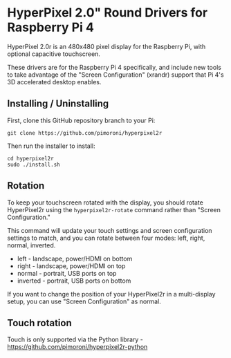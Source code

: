 # HyperPixel 2.0" Round Drivers for Raspberry Pi 4

HyperPixel 2.0r is an 480x480 pixel display for the Raspberry Pi, with optional capacitive touchscreen.

These drivers are for the Raspberry Pi 4 specifically, and include new tools to take advantage of the "Screen Configuration" (xrandr) support that Pi 4's 3D accelerated desktop enables.

## Installing / Uninstalling

First, clone this GitHub repository branch to your Pi:

```
git clone https://github.com/pimoroni/hyperpixel2r
```

Then run the installer to install:

```
cd hyperpixel2r
sudo ./install.sh
```

## Rotation

To keep your touchscreen rotated with the display, you should rotate HyperPixel2r using the `hyperpixel2r-rotate` command rather than "Screen Configuration."

This command will update your touch settings and screen configuration settings to match, and you can rotate between four modes: left, right, normal, inverted.

* left - landscape, power/HDMI on bottom
* right - landscape, power/HDMI on top
* normal - portrait, USB ports on top
* inverted - portrait, USB ports on bottom

If you want to change the position of your HyperPixel2r in a multi-display setup, you can use "Screen Configuration" as normal.

## Touch rotation

Touch is only supported via the Python library - https://github.com/pimoroni/hyperpixel2r-python
